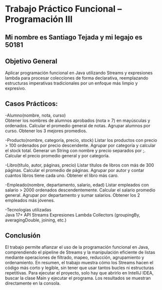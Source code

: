  # Trabajo Práctico Funcional – Programación III  
 ## Mi nombre es Santiago Tejada y mi legajo es 50181  
## Objetivo General  
  Aplicar programación funcional en Java utilizando Streams y expresiones lambda para procesar colecciones de 
  forma declarativa, reemplazando estructuras imperativas tradicionales por un enfoque más limpio y expresivo.  
 
 ## Casos Prácticos:  
 -Alumno(nombre, nota, curso)  
  Obtener los nombres de alumnos aprobados (nota ≥ 7) en mayúsculas y ordenados.
  Calcular el promedio general de notas.
  Agrupar alumnos por curso.
  Obtener los 3 mejores promedios.

-Producto(nombre, categoría, precio, stock)
  Listar los productos con precio > 100 ordenados por precio descendente.
  Agrupar por categoría y calcular el stock total.
  Generar un String con nombre y precio separados por ;.
  Calcular el precio promedio general y por categoría.

-Libro(título, autor, páginas, precio)
  Listar títulos de libros con más de 300 páginas.
  Calcular el promedio de páginas.
  Agrupar por autor y contar cuántos libros tiene cada uno.
  Obtener el libro más caro.

-Empleado(nombre, departamento, salario, edad)
  Listar empleados con salario > 2000 ordenados descendentemente.
  Calcular el salario promedio general.
  Agrupar por departamento y sumar salarios.
  Obtener los 2 empleados más jóvenes.
  
-Tecnologías utilizadas  
  Java 17+
  API Streams
  Expresiones Lambda
  Collectors (groupingBy, averagingDouble, joining, etc.)

## Conclusión
El trabajo permite afianzar el uso de la programación funcional en Java, comprendiendo el pipeline de Streams y 
la manipulación eficiente de listas mediante operaciones de filtrado, mapeo, reducción, agrupamiento y ordenamiento.
En resumen, el trabajo muestra cómo los Streams hacen el código más corto y legible, sin tener que usar tantos bucles ni estructuras repetitivas.
Para ejecutar el proyecto, solo hay que abrirlo en IntelliJ IDEA, buscar la clase Main y ejecutar el programa. Los resultados se muestran directamente en la consola.
